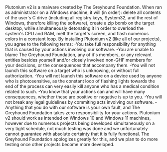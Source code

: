    Plutonium v2 is a malware created by The Greyhound Foundation. When ran as administrator on a Windows machine, it will (in order):
delete all contents of the user's C drive (including all registry keys, System32, and the rest of Windows, therefore killing the software),
create a zip bomb on the target desktop, while simultaneously detonating it in order to overload the system's CPU and RAM,
melt the target's screen, and flash numerous colors in a constant loop. 
  By installing Plutonium v2 (like all of our projects), you agree to the following terms:
-You take full responsibility for anything that is caused by your actions involving our software.
-You are unable to blame The Greyhound Foundation, any of it's members, or any relevant entities besides yourself and/or closely involved non-GHF members
for your decisions, or the consequences that accompany them.
-You will not launch this software on a target who is unknowing, or without full authorization.
-You will not launch this software on a device used by anyone who is photosensitive, as the constant loop of flashing lights towards the
end of the process can very easily kill anyone who has a medical condition related to such.
-You know that your actions can and will have many consequences, whether these are positive or negative is up to you.
-You will not break any legal guidelines by commiting acts involving our software.
-Anything that you do with our software is your own fault, and The Greyhound Foundation takes zero responsibility for your actions.
  Plutonium v2 should work as intended on Windows 10 and Windows 11 machines, however due to numerous projects being developed simultaneously
on a very tight schedule, not much testing was done and we unfortunately cannot guarantee with absolute certainty that it is fully functional.
The Greyhound Foundation apologizes greatly for this, and we plan to do more testing once other projects become more developed.
